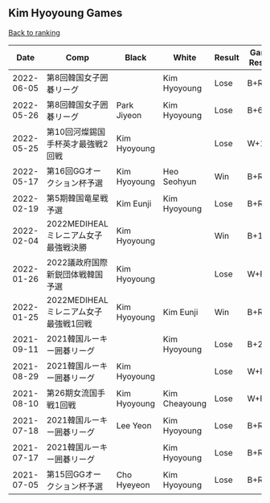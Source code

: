## Kim Hyoyoung Games

[Back to ranking](../../index.md)




| **Date** | **Comp** | **Black** | **White** | **Result** | **Game Result** | **Komi** | **Rating** | **Diff** | 
| --- | --- | --- | --- | --- | --- | --- | --- | --- |
| 2022-06-05 | 第8回韓国女子囲碁リーグ |  | Kim Hyoyoung | Lose | B+R | 6.5 | 2632 | -55 | 
| 2022-05-26 | 第8回韓国女子囲碁リーグ | Park Jiyeon | Kim Hyoyoung | Lose | B+6.5 | 6.5 | 2687 | 3 | 
| 2022-05-25 | 第10回河燦錫国手杯英才最強戦2回戦 | Kim Hyoyoung |  | Lose | W+1.5 | 6.5 | 2684 | -23 | 
| 2022-05-17 | 第16回GGオークション杯予選 | Kim Hyoyoung | Heo Seohyun | Win | B+R | 6.5 | 2707 | 219 | 
| 2022-02-19 | 第5期韓国竜星戦予選 | Kim Eunji | Kim Hyoyoung | Lose | B+R | 6.5 | 2488 | -5 | 
| 2022-02-04 | 2022MEDIHEALミレニアム女子最強戦決勝 | Kim Hyoyoung |  | Win | B+13.5 | 6.5 | 2493 | 142 | 
| 2022-01-26 | 2022議政府国際新鋭団体戦韓国予選 | Kim Hyoyoung |  | Lose | W+R | 6.5 | 2351 | -38 | 
| 2022-01-25 | 2022MEDIHEALミレニアム女子最強戦1回戦 | Kim Hyoyoung | Kim Eunji | Win | B+R | 6.5 | 2389 | 54 | 
| 2021-09-11 | 2021韓国ルーキー囲碁リーグ |  | Kim Hyoyoung | Lose | B+2.5 | 6.5 | 2335 | -61 | 
| 2021-08-29 | 2021韓国ルーキー囲碁リーグ | Kim Hyoyoung |  | Lose | W+R | 6.5 | 2396 | 95 | 
| 2021-08-10 | 第26期女流国手戦1回戦 | Kim Hyoyoung | Kim Cheayoung | Lose | W+R | 6.5 | 2301 | -122 | 
| 2021-07-18 | 2021韓国ルーキー囲碁リーグ | Lee Yeon | Kim Hyoyoung | Lose | B+R | 6.5 | 2423 | -3 | 
| 2021-07-17 | 2021韓国ルーキー囲碁リーグ |  | Kim Hyoyoung | Lose | B+R | 6.5 | 2426 | -26 | 
| 2021-07-05 | 第15回GGオークション杯予選 | Cho Hyeyeon | Kim Hyoyoung | Lose | B+R | 6.5 | 2452 | missing |




